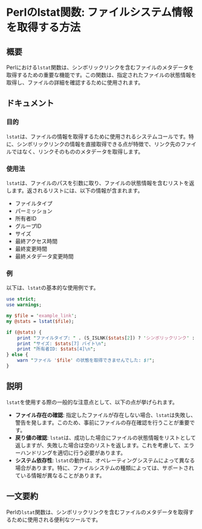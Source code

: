 <!--
Meta Description: # Perlのlstat関数: ファイルシステム情報を取得する方法 ## 概要 Perlにおける`lstat`関数は、シンボリックリンクを含むファイルのメタデータを取得するための重要な機能です。この関数は、指定されたファイルの状態情報を取得し、ファイルの詳細を確認するために使用されます。 ## ドキ...
Meta Keywords: lstat, stats, file, print, 関数は
-->

# Perlのlstat関数: ファイルシステム情報を取得する方法

## 概要
Perlにおける`lstat`関数は、シンボリックリンクを含むファイルのメタデータを取得するための重要な機能です。この関数は、指定されたファイルの状態情報を取得し、ファイルの詳細を確認するために使用されます。

## ドキュメント
### 目的
`lstat`は、ファイルの情報を取得するために使用されるシステムコールです。特に、シンボリックリンクの情報を直接取得できる点が特徴で、リンク先のファイルではなく、リンクそのもののメタデータを取得します。

### 使用法
`lstat`は、ファイルのパスを引数に取り、ファイルの状態情報を含むリストを返します。返されるリストには、以下の情報が含まれます。

- ファイルタイプ
- パーミッション
- 所有者ID
- グループID
- サイズ
- 最終アクセス時間
- 最終変更時間
- 最終メタデータ変更時間

### 例
以下は、`lstat`の基本的な使用例です。

```perl
use strict;
use warnings;

my $file = 'example_link';
my @stats = lstat($file);

if (@stats) {
    print "ファイルタイプ: " . (S_ISLNK($stats[2]) ? 'シンボリックリンク' : '通常ファイル') . "\n";
    print "サイズ: $stats[7] バイト\n";
    print "所有者ID: $stats[4]\n";
} else {
    warn "ファイル '$file' の状態を取得できませんでした: $!";
}
```

## 説明
`lstat`を使用する際の一般的な注意点として、以下の点が挙げられます。

- **ファイル存在の確認**: 指定したファイルが存在しない場合、`lstat`は失敗し、警告を発します。このため、事前にファイルの存在確認を行うことが重要です。
- **戻り値の確認**: `lstat`は、成功した場合にファイルの状態情報をリストとして返しますが、失敗した場合は空のリストを返します。これを考慮して、エラーハンドリングを適切に行う必要があります。
- **システム依存性**: `lstat`の動作は、オペレーティングシステムによって異なる場合があります。特に、ファイルシステムの種類によっては、サポートされている情報が異なることがあります。

## 一文要約
Perlの`lstat`関数は、シンボリックリンクを含むファイルのメタデータを取得するために使用される便利なツールです。
